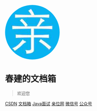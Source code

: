 <img width="180px" style="border-radius: 50%" bor src="./imgs/qin_200x200.jpg">

# 春建的文档箱


> 欢迎您


[CSDN](https://yangchunjian.blog.csdn.net)
[文档箱](#积累)
[Java面试](https://javainterview.cn)
[亲位网](https://www.dearloc.com)
[微信号](https://www.yangchunjian.com/docbook/imgs/dearlocation.jpeg)
[公众号](https://www.yangchunjian.com/docbook/imgs/qrcode_for_gh_8756901e5b12_344.jpg)
